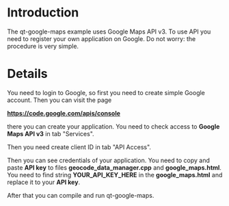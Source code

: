 # Introduction #

The qt-google-maps example uses Google Maps API v3. To use API you need to register your own application on Google. Do not worry: the procedure is very simple.


# Details #

You need to login to Google, so first you need to create simple Google account. Then you can visit the page

**https://code.google.com/apis/console**

there you can create your application. You need to check access to **Google Maps API v3** in tab "Services".

Then you need create client ID in tab "API Access".

Then  you can see credentials of your application. You need to copy and paste **API key** to files **geocode\_data\_manager.cpp** and **google\_maps.html**. You need to find string **YOUR\_API\_KEY\_HERE** in the **google\_maps.html** and replace it to your **API key**.


After that you can compile and run qt-google-maps.